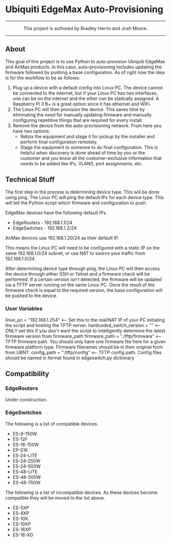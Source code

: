 # Ubiquiti EdgeMax Auto-Provisioning

---

<p align="center"> This project is authored by Bradley Herrin and Josh Moore. </p>

---

## About
This goal of this project is to use Python to auto-provision Ubiquiti EdgeMax and AirMax products. In this case, auto-provisioning includes updating the firmware followed by pushing a base configuration. As of right now the idea is for the workflow to be as follows:

1. Plug up a device with a default config into Linux PC. The device cannot be connected to the internet, but if your Linux PC has two interfaces, one can be on the internet and the other can be statically assigned. A Raspberry Pi 3 B+ is a great option since it has ethernet and WiFi.
2. The Linux PC will then provision the device. This saves time by eliminating the need for manually updating firmware and manually configuring repetitive things that are required for every install.
3. Remove the device from the auto-provisioning network. From here you have two options:
    * Rebox the equipment and stage it for pickup by the installer and perform final configuration remotely.
    * Stage the equipment to someone to do final configuration. This is helpful when discovery is done ahead of time by you or the customer and you know all the customer-exclusive information that needs to be added like IPs, VLANS, port assignments, etc.

## Technical Stuff

The first step in the process is determining device type. This will be done using ping. The Linux PC will ping the default IPs for each device type. This will tell the Python script which firmware and configuration to push.

EdgeMax devices have the following default IPs.
* EdgeRouters - 192.168.1.1/24
* EdgeSwitches - 192.168.1.2/24

AirMax devices use 192.168.1.20/24 as their default IP.

This means the Linux PC will need to be configured with a static IP on the same 192.168.1.0/24 subnet, or use NAT to source your traffic from 192.168.1.0/24.

After determining device type through ping, the Linux PC will then access the device through either SSH or Telnet and a firmware check will be performed. If a certain version isn't detected, the firmware will be updated via a TFTP server running on the same Linux PC. Once the result of the firmware check is equal to the required version, the base configuration will be pushed to the device.

### User Variables
linux_pc = "192.168.1.254" <-- Set this to the real/NAT IP of your PC initiating the script and hosting the TFTP server.
hardcoded_switch_version = "" <-- ONLY set this if you don't want the script to intelligently determine the latest firmware version from firmware_path
firmware_path = "./tftp/firmware" <-- TFTP firmware path. You should only have one firmware file here for a given firmware platform type. Firmware filenames should be in their original form from UBNT.
config_path = "./tftp/config" <-- TFTP config path. Config files should be named in format found in edgeswitch.py dictionary

## Compatibility

### EdgeRouters

Under construction.

### EdgeSwitches

The following is a list of compatible devices.
* ES-8-150W
* ES-12F
* ES-16-150W
* EP-S16
* ES-24-LITE
* ES-24-250W
* ES-24-500W
* ES-48-LITE
* ES-48-500W
* ES-48-750W

The following is a list of incompatible devices. As these devices become compatible they will be moved to the list above.
* ES-5XP
* ES-8XP
* ES-10X
* ES-10XP
* ES-16XP
* ES-16-XG
